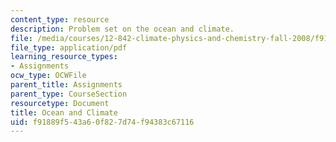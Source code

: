 ```yaml
---
content_type: resource
description: Problem set on the ocean and climate.
file: /media/courses/12-842-climate-physics-and-chemistry-fall-2008/f91889f543a60f827d74f94383c67116_ps4.pdf
file_type: application/pdf
learning_resource_types:
- Assignments
ocw_type: OCWFile
parent_title: Assignments
parent_type: CourseSection
resourcetype: Document
title: Ocean and Climate
uid: f91889f5-43a6-0f82-7d74-f94383c67116
---
```

